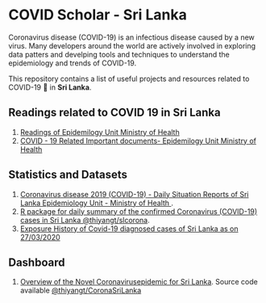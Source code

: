 
# COVID Scholar - Sri Lanka

Coronavirus disease (COVID-19) is an infectious disease caused by a new virus. Many developers around the world are actively involved in exploring data patters and develping tools and techniques to understand the epidemiology and trends of COVID-19. 

This repository contains a list of useful projects and resources related to COVID-19 🦠 in **Sri Lanka**.

## Readings related to COVID 19 in Sri Lanka

1. [Readings of Epidemilogy Unit Ministry of Health](http://www.epid.gov.lk/web/index.php?option=com_content&view=article&id=228&lang=en) 
2. [COVID - 19 Related Important documents- Epidemilogy Unit Ministry of Health](http://www.epid.gov.lk/web/index.php?option=com_content&view=article&id=131:topics-recent&Itemid=487&lang=en)

## Statistics and Datasets

1.  [Coronavirus disease 2019 (COVID-19) - Daily Situation Reports of Sri Lanka  Epidemiology Unit - Ministry of Health ](http://www.epid.gov.lk/web/index.php?option=com_content&view=article&id=225&Itemid=518&lang=en).  
2. [ R package for daily summary of the confirmed Coronavirus (COVID-19) cases in Sri Lanka @thiyangt/slcorona](https://github.com/thiyangt/slcorona).  
3. [Exposure History of Covid-19 diagnosed cases of Sri Lanka as on 27/03/2020](http://www.epid.gov.lk/web/images/pdf/Circulars/Corona_virus/connections%20new%20v02.pdf)

## Dashboard

1. [Overview of the Novel Coronavirusepidemic for Sri Lanka](https://statisticsmart.shinyapps.io/coronaSLDashboard/).   Source code available [@thiyangt/CoronaSriLanka](https://github.com/thiyangt/CoronaSriLanka)

